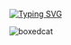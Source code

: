 [![Typing SVG](https://readme-typing-svg.demolab.com?font=Fira+Code&pause=1000&size=40&color=953DF7&width=435&lines=Hi+there+%F0%9F%91%8B%2C+I'm+Angus+Sun+)](https://git.io/typing-svg)

![boxedcat](https://i.pinimg.com/originals/a4/7b/0b/a47b0b819f3b04c3ea9b7af0580ed165.gif)
